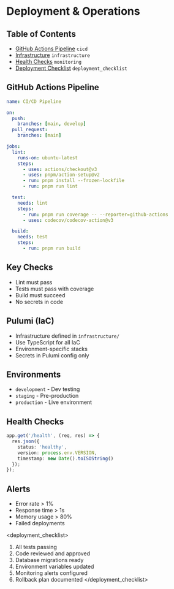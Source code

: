 # Deployment & Operations

## Table of Contents

- [GitHub Actions Pipeline](#cicd) `cicd`
- [Infrastructure](#infrastructure) `infrastructure`
- [Health Checks](#monitoring) `monitoring`
- [Deployment Checklist](#deployment_checklist) `deployment_checklist`

<cicd>

## GitHub Actions Pipeline

```yaml
name: CI/CD Pipeline

on:
  push:
    branches: [main, develop]
  pull_request:
    branches: [main]

jobs:
  lint:
    runs-on: ubuntu-latest
    steps:
      - uses: actions/checkout@v3
      - uses: pnpm/action-setup@v2
      - run: pnpm install --frozen-lockfile
      - run: pnpm run lint

  test:
    needs: lint
    steps:
      - run: pnpm run coverage -- --reporter=github-actions
      - uses: codecov/codecov-action@v3

  build:
    needs: test
    steps:
      - run: pnpm run build
```

## Key Checks

- Lint must pass
- Tests must pass with coverage
- Build must succeed
- No secrets in code

</cicd>

<infrastructure>

## Pulumi (IaC)

- Infrastructure defined in `infrastructure/`
- Use TypeScript for all IaC
- Environment-specific stacks
- Secrets in Pulumi config only

## Environments

- `development` - Dev testing
- `staging` - Pre-production
- `production` - Live environment

</infrastructure>

<monitoring>

## Health Checks

```typescript
app.get('/health', (req, res) => {
  res.json({
    status: 'healthy',
    version: process.env.VERSION,
    timestamp: new Date().toISOString()
  });
});
```

## Alerts

- Error rate > 1%
- Response time > 1s
- Memory usage > 80%
- Failed deployments

</monitoring>

<deployment_checklist>

1. All tests passing
2. Code reviewed and approved
3. Database migrations ready
4. Environment variables updated
5. Monitoring alerts configured
6. Rollback plan documented
</deployment_checklist>
